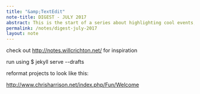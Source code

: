 ```yaml
---
title: "&amp;TextEdit"
note-title: DIGEST - JULY 2017
abstract: This is the start of a series about highlighting cool events, people, games, etc. that happened or I encountered recently and don't need their own blog post. I'll try to keep this up at least every two months!
permalink: /notes/digest-july-2017
layout: note
---
```


check out http://notes.willcrichton.net/
for inspiration

run using $ jekyll serve --drafts




reformat projects to look like this:

http://www.chrisharrison.net/index.php/Fun/Welcome